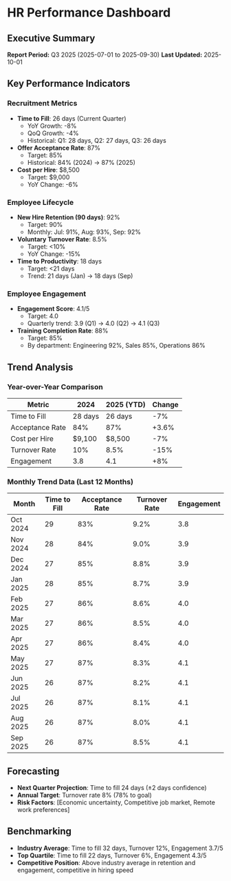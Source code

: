 # HR Performance Dashboard

## Executive Summary
**Report Period:** Q3 2025 (2025-07-01 to 2025-09-30)
**Last Updated:** 2025-10-01

## Key Performance Indicators

### Recruitment Metrics
- **Time to Fill**: 26 days (Current Quarter)
  - YoY Growth: -8%
  - QoQ Growth: -4%
  - Historical: Q1: 28 days, Q2: 27 days, Q3: 26 days
- **Offer Acceptance Rate**: 87%
  - Target: 85%
  - Historical: 84% (2024) → 87% (2025)
- **Cost per Hire**: $8,500
  - Target: $9,000
  - YoY Change: -6%

### Employee Lifecycle
- **New Hire Retention (90 days)**: 92%
  - Target: 90%
  - Monthly: Jul: 91%, Aug: 93%, Sep: 92%
- **Voluntary Turnover Rate**: 8.5%
  - Target: <10%
  - YoY Change: -15%
- **Time to Productivity**: 18 days
  - Target: <21 days
  - Trend: 21 days (Jan) → 18 days (Sep)

### Employee Engagement
- **Engagement Score**: 4.1/5
  - Target: 4.0
  - Quarterly trend: 3.9 (Q1) → 4.0 (Q2) → 4.1 (Q3)
- **Training Completion Rate**: 88%
  - Target: 85%
  - By department: Engineering 92%, Sales 85%, Operations 86%

## Trend Analysis

### Year-over-Year Comparison
| Metric | 2024 | 2025 (YTD) | Change |
|--------|------|------------|--------|
| Time to Fill | 28 days | 26 days | -7% |
| Acceptance Rate | 84% | 87% | +3.6% |
| Cost per Hire | $9,100 | $8,500 | -7% |
| Turnover Rate | 10% | 8.5% | -15% |
| Engagement | 3.8 | 4.1 | +8% |

### Monthly Trend Data (Last 12 Months)
| Month | Time to Fill | Acceptance Rate | Turnover Rate | Engagement |
|-------|-------------|----------------|---------------|------------|
| Oct 2024 | 29 | 83% | 9.2% | 3.8 |
| Nov 2024 | 28 | 84% | 9.0% | 3.9 |
| Dec 2024 | 27 | 85% | 8.8% | 3.9 |
| Jan 2025 | 28 | 85% | 8.7% | 3.9 |
| Feb 2025 | 27 | 86% | 8.6% | 4.0 |
| Mar 2025 | 27 | 86% | 8.5% | 4.0 |
| Apr 2025 | 27 | 86% | 8.4% | 4.0 |
| May 2025 | 27 | 87% | 8.3% | 4.1 |
| Jun 2025 | 26 | 87% | 8.2% | 4.1 |
| Jul 2025 | 26 | 87% | 8.1% | 4.1 |
| Aug 2025 | 26 | 87% | 8.0% | 4.1 |
| Sep 2025 | 26 | 87% | 8.5% | 4.1 |

## Forecasting
- **Next Quarter Projection**: Time to fill 24 days (±2 days confidence)
- **Annual Target**: Turnover rate 8% (78% to goal)
- **Risk Factors**: [Economic uncertainty, Competitive job market, Remote work preferences]

## Benchmarking
- **Industry Average**: Time to fill 32 days, Turnover 12%, Engagement 3.7/5
- **Top Quartile**: Time to fill 22 days, Turnover 6%, Engagement 4.3/5
- **Competitive Position**: Above industry average in retention and engagement, competitive in hiring speed
